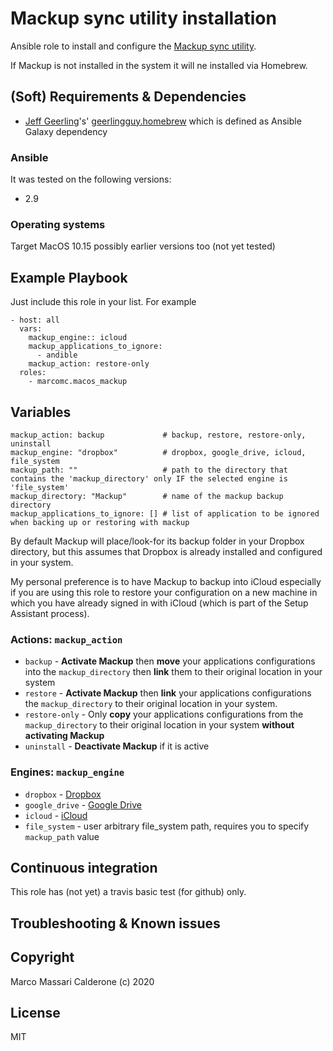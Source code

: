 # Mackup sync utility installation
Ansible role to install and configure the [Mackup sync utility](https://github.com/lra/mackup).

If Mackup is not installed in the system it will ne installed via Homebrew.

## (Soft) Requirements & Dependencies
* [Jeff Geerling](https://github.com/geerlingguy)'s' [geerlingguy.homebrew](https://github.com/geerlingguy/ansible-role-homebrew) which is defined as Ansible Galaxy dependency

### Ansible
It was tested on the following versions:
 * 2.9

### Operating systems
Target MacOS 10.15 possibly earlier versions too (not yet tested)

## Example Playbook
Just include this role in your list.
For example

    - host: all
      vars:
        mackup_engine:: icloud
        mackup_applications_to_ignore:
          - andible
        mackup_action: restore-only
      roles:
        - marcomc.macos_mackup

## Variables

    mackup_action: backup             # backup, restore, restore-only, uninstall
    mackup_engine: "dropbox"          # dropbox, google_drive, icloud, file_system
    mackup_path: ""                   # path to the directory that contains the 'mackup_directory' only IF the selected engine is 'file_system'
    mackup_directory: "Mackup"        # name of the mackup backup directory
    mackup_applications_to_ignore: [] # list of application to be ignored when backing up or restoring with mackup

By default Mackup will place/look-for its backup folder in your Dropbox directory, but this assumes that Dropbox is already installed and configured in your system.

My personal preference is to have Mackup to backup into iCloud especially if you are using this role to restore your configuration on a new machine in which you have already signed in with iCloud (which is part of the Setup Assistant process).

### Actions: `mackup_action`

* `backup` -  __Activate Mackup__ then __move__ your applications configurations into the `mackup_directory` then __link__ them to their original location in your system
* `restore` - __Activate Mackup__ then __link__ your applications configurations the `mackup_directory` to their original location in your system.
* `restore-only` - Only __copy__ your applications configurations from the `mackup_directory` to their original location in your system __without activating Mackup__
* `uninstall` - __Deactivate Mackup__ if it is active

### Engines: `mackup_engine`

* `dropbox` - [Dropbox](https://dropbox.com)
* `google_drive` - [Google Drive](https://drive.google.com)
* `icloud` - [iCloud](https://icloud.com)
* `file_system` - user arbitrary file_system path, requires you to specify `mackup_path` value

## Continuous integration
This role has (not yet) a travis basic test (for github) only.

## Troubleshooting & Known issues

## Copyright
Marco Massari Calderone (c) 2020

## License
MIT
